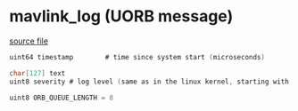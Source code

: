 # mavlink_log (UORB message)
        


[source file](https://github.com/PX4/PX4-Autopilot/blob/master/msg/mavlink_log.msg)

```c
uint64 timestamp		# time since system start (microseconds)

char[127] text
uint8 severity # log level (same as in the linux kernel, starting with 0)

uint8 ORB_QUEUE_LENGTH = 8

```
